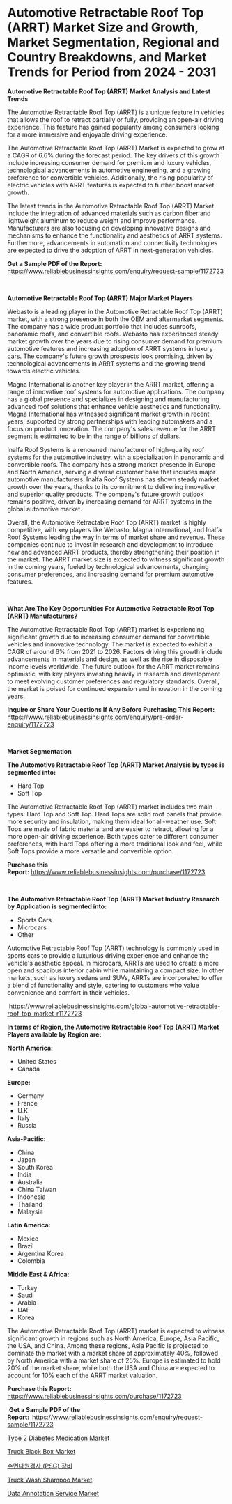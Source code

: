 <p><h1>Automotive Retractable Roof Top (ARRT) Market Size and Growth, Market Segmentation, Regional and Country Breakdowns, and Market Trends for Period from 2024 -  2031</h1></p><p><strong>Automotive Retractable Roof Top (ARRT) Market Analysis and Latest Trends</strong></p>
<p><p>The Automotive Retractable Roof Top (ARRT) is a unique feature in vehicles that allows the roof to retract partially or fully, providing an open-air driving experience. This feature has gained popularity among consumers looking for a more immersive and enjoyable driving experience.</p><p>The Automotive Retractable Roof Top (ARRT) Market is expected to grow at a CAGR of 6.6% during the forecast period. The key drivers of this growth include increasing consumer demand for premium and luxury vehicles, technological advancements in automotive engineering, and a growing preference for convertible vehicles. Additionally, the rising popularity of electric vehicles with ARRT features is expected to further boost market growth.</p><p>The latest trends in the Automotive Retractable Roof Top (ARRT) Market include the integration of advanced materials such as carbon fiber and lightweight aluminum to reduce weight and improve performance. Manufacturers are also focusing on developing innovative designs and mechanisms to enhance the functionality and aesthetics of ARRT systems. Furthermore, advancements in automation and connectivity technologies are expected to drive the adoption of ARRT in next-generation vehicles.</p></p>
<p><strong>Get a Sample PDF of the Report:&nbsp;</strong> <a href="https://www.reliablebusinessinsights.com/enquiry/request-sample/1172723">https://www.reliablebusinessinsights.com/enquiry/request-sample/1172723</a></p>
<p>&nbsp;</p>
<p><strong>Automotive Retractable Roof Top (ARRT) Major Market Players</strong></p>
<p><p>Webasto is a leading player in the Automotive Retractable Roof Top (ARRT) market, with a strong presence in both the OEM and aftermarket segments. The company has a wide product portfolio that includes sunroofs, panoramic roofs, and convertible roofs. Webasto has experienced steady market growth over the years due to rising consumer demand for premium automotive features and increasing adoption of ARRT systems in luxury cars. The company's future growth prospects look promising, driven by technological advancements in ARRT systems and the growing trend towards electric vehicles.</p><p>Magna International is another key player in the ARRT market, offering a range of innovative roof systems for automotive applications. The company has a global presence and specializes in designing and manufacturing advanced roof solutions that enhance vehicle aesthetics and functionality. Magna International has witnessed significant market growth in recent years, supported by strong partnerships with leading automakers and a focus on product innovation. The company's sales revenue for the ARRT segment is estimated to be in the range of billions of dollars.</p><p>Inalfa Roof Systems is a renowned manufacturer of high-quality roof systems for the automotive industry, with a specialization in panoramic and convertible roofs. The company has a strong market presence in Europe and North America, serving a diverse customer base that includes major automotive manufacturers. Inalfa Roof Systems has shown steady market growth over the years, thanks to its commitment to delivering innovative and superior quality products. The company's future growth outlook remains positive, driven by increasing demand for ARRT systems in the global automotive market.</p><p>Overall, the Automotive Retractable Roof Top (ARRT) market is highly competitive, with key players like Webasto, Magna International, and Inalfa Roof Systems leading the way in terms of market share and revenue. These companies continue to invest in research and development to introduce new and advanced ARRT products, thereby strengthening their position in the market. The ARRT market size is expected to witness significant growth in the coming years, fueled by technological advancements, changing consumer preferences, and increasing demand for premium automotive features.</p></p>
<p>&nbsp;</p>
<p><strong>What Are The Key Opportunities For Automotive Retractable Roof Top (ARRT) Manufacturers?</strong></p>
<p><p>The Automotive Retractable Roof Top (ARRT) market is experiencing significant growth due to increasing consumer demand for convertible vehicles and innovative technology. The market is expected to exhibit a CAGR of around 6% from 2021 to 2026. Factors driving this growth include advancements in materials and design, as well as the rise in disposable income levels worldwide. The future outlook for the ARRT market remains optimistic, with key players investing heavily in research and development to meet evolving customer preferences and regulatory standards. Overall, the market is poised for continued expansion and innovation in the coming years.</p></p>
<p><strong>Inquire or Share Your Questions If Any Before Purchasing This Report:</strong> <a href="https://www.reliablebusinessinsights.com/enquiry/pre-order-enquiry/1172723">https://www.reliablebusinessinsights.com/enquiry/pre-order-enquiry/1172723</a></p>
<p>&nbsp;</p>
<p><strong>Market Segmentation</strong></p>
<p><strong>The Automotive Retractable Roof Top (ARRT) Market Analysis by types is segmented into:</strong></p>
<p><ul><li>Hard Top</li><li>Soft Top</li></ul></p>
<p><p>The Automotive Retractable Roof Top (ARRT) market includes two main types: Hard Top and Soft Top. Hard Tops are solid roof panels that provide more security and insulation, making them ideal for all-weather use. Soft Tops are made of fabric material and are easier to retract, allowing for a more open-air driving experience. Both types cater to different consumer preferences, with Hard Tops offering a more traditional look and feel, while Soft Tops provide a more versatile and convertible option.</p></p>
<p><strong>Purchase this Report:&nbsp;</strong><a href="https://www.reliablebusinessinsights.com/purchase/1172723">https://www.reliablebusinessinsights.com/purchase/1172723</a></p>
<p>&nbsp;</p>
<p><strong>The Automotive Retractable Roof Top (ARRT) Market Industry Research by Application is segmented into:</strong></p>
<p><ul><li>Sports Cars</li><li>Microcars</li><li>Other</li></ul></p>
<p><p>Automotive Retractable Roof Top (ARRT) technology is commonly used in sports cars to provide a luxurious driving experience and enhance the vehicle's aesthetic appeal. In microcars, ARRTs are used to create a more open and spacious interior cabin while maintaining a compact size. In other markets, such as luxury sedans and SUVs, ARRTs are incorporated to offer a blend of functionality and style, catering to customers who value convenience and comfort in their vehicles.</p></p>
<p><a href="https://www.reliablebusinessinsights.com/global-automotive-retractable-roof-top-market-r1172723">&nbsp;https://www.reliablebusinessinsights.com/global-automotive-retractable-roof-top-market-r1172723</a></p>
<p><strong>In terms of Region, the Automotive Retractable Roof Top (ARRT) Market Players available by Region are:</strong></p>
<p>
    <p> <strong> North America: </strong>
        <ul>
            <li>United States</li>
            <li>Canada</li>
        </ul>
        </p> 
    <p> <strong> Europe: </strong>
        <ul>
            <li>Germany</li>
            <li>France</li>
            <li>U.K.</li>
            <li>Italy</li>
            <li>Russia</li>
        </ul>
        </p> 
    <p> <strong> Asia-Pacific: </strong>
        <ul>
            <li>China</li>
            <li>Japan</li>
            <li>South Korea</li>
            <li>India</li>
            <li>Australia</li>
            <li>China Taiwan</li>
            <li>Indonesia</li>
            <li>Thailand</li>
            <li>Malaysia</li>
        </ul>
        </p> 
    <p> <strong> Latin America: </strong>
        <ul>
            <li>Mexico</li>
            <li>Brazil</li>
            <li>Argentina Korea</li>
            <li>Colombia</li>
        </ul>
        </p> 
    <p> <strong> Middle East & Africa: </strong>
        <ul>
            <li>Turkey</li>
            <li>Saudi</li>
            <li>Arabia</li>
            <li>UAE</li>
            <li>Korea</li>
        </ul>
    </p>
    </p>
<p><p>The Automotive Retractable Roof Top (ARRT) market is expected to witness significant growth in regions such as North America, Europe, Asia Pacific, the USA, and China. Among these regions, Asia Pacific is projected to dominate the market with a market share of approximately 40%, followed by North America with a market share of 25%. Europe is estimated to hold 20% of the market share, while both the USA and China are expected to account for 10% each of the ARRT market valuation.</p></p>
<p><strong>Purchase this Report: </strong><a href="https://www.reliablebusinessinsights.com/purchase/1172723">https://www.reliablebusinessinsights.com/purchase/1172723</a></p>
<p>&nbsp;<strong>Get a Sample PDF of the Report:&nbsp;&nbsp;</strong><a href="https://www.reliablebusinessinsights.com/enquiry/request-sample/1172723">https://www.reliablebusinessinsights.com/enquiry/request-sample/1172723</a></p>
<p><strong></strong></p>
<p><p><a href="https://www.linkedin.com/pulse/type-2-diabetes-medication-market-research-report-its-history-vveze">Type 2 Diabetes Medication Market</a></p><p><a href="https://github.com/JuliaFadel1922/Market-Research-Report-List-1/blob/main/truck-black-box-market.md">Truck Black Box Market</a></p><p><a href="https://github.com/laholand/Market-Research-Report-List-4/blob/main/9378764114835.md">수면다원검사 (PSG) 장비</a></p><p><a href="https://github.com/moyahfrancoestellec51j635wcx/Market-Research-Report-List-2/blob/main/truck-wash-shampoo-market.md">Truck Wash Shampoo Market</a></p><p><a href="https://www.linkedin.com/pulse/data-annotation-service-market-competitive-analysis-trends-forecast-alkzc">Data Annotation Service Market</a></p></p>